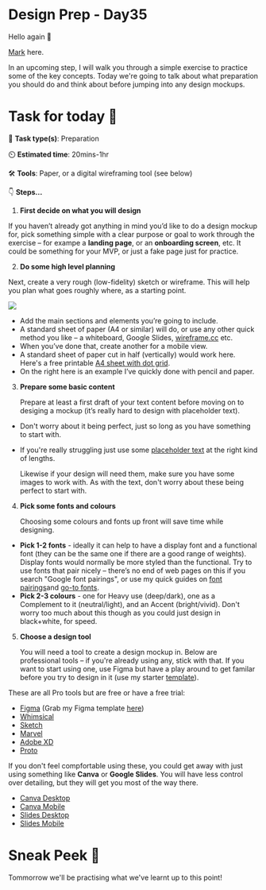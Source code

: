 # Design Prep - Day35

Hello again 👋

[Mark](https://twitter.com/markbowley) here.

In an upcoming step, I will walk you through a simple exercise to practice some of the key concepts. Today we're going to talk about what preparation you should do and think about before jumping into any design mockups.

# Task for today 🚀

📝 **Task type(s)**: Preparation

⏲️ **Estimated time**: 20mins-1hr

🛠️ **Tools**: Paper, or a digital wireframing tool (see below)

👇 **Steps...**


1. **First decide on what you will design**

If you haven’t already got anything in mind you’d like to do a design mockup for, pick something simple with a clear purpose or goal to work through the exercise – for exampe a **landing page**, or an **onboarding screen**, etc. It could be something for your MVP, or just a fake page just for practice.

2. **Do some high level planning**

Next, create a very rough (low-fidelity) sketch or wireframe. This will help you plan what goes roughly where, as a starting point.

![](https://ci6.googleusercontent.com/proxy/y9h3zZW6PHL0pLUgHH4_pG9sq0Zjd_HtUOOM9nXjczyvlcc_tSuv7vSnqgci7PA2K4fDO-jlTqSdJWE_5kPoVNWYDastF9ZJ5vP9M-epjd9L_IIc9T-lK4NSNx2zODdcKGrXK_v6beFejf33P80Ji6_DEdKqov3lCmXEenODvrBGzOdOKY-6y_c1lZ1lWeoZuGPKXBhcZxgdia6F=s0-d-e1-ft#https://bucket.mlcdn.com/a/2070/2070180/images/d5971a23273e7405f7f55bdf84c6de1e0cba36dc.png/43a67b50251ecf170f5d4068a0b82581493d869d.png)


- Add the main sections and elements you’re going to include.
- A standard sheet of paper (A4 or similar) will do, or use any other quick method you like – a whiteboard, Google Slides, [wireframe.cc](https://wireframe.cc/) etc.
- When you’ve done that, create another for a mobile view.
- A standard sheet of paper cut in half (vertically) would work here. Here's a free printable [A4 sheet with dot grid](https://www.septemberleather.com/blogs/sp/free-printable-dot-grid-paper-for-bullet-journal).
- On the right here is an example I’ve quickly done with pencil and paper.


3. **Prepare some basic content**

    Prepare at least a first draft of your text content before moving on to desiging a mockup (it’s really hard to design with placeholder text).

- Don't worry about it being perfect, just so long as you have something to start with.
- If you're really struggling just use some [placeholder text](https://www.loremipzum.com/en/text-generator) at the right kind of lengths.
  
    Likewise if your design will need them, make sure you have some images to work with. As with the text, don't worry about these being perfect to start with.

4. **Pick some fonts and colours**

    Choosing some colours and fonts up front will save time while designing.

- **Pick 1-2 fonts** - ideally it can help to have a display font and a functional font (they can be the same one if there are a good range of weights). Display fonts would normally be more styled than the functional. Try to use fonts that pair nicely – there’s no end of web pages on this if you search "Google font pairings", or use my quick guides on [font pairings](https://www.notion.so/Lesson-42-resources-ec15b0bf625044ae8cd58a1bba4b4c18)and [go-to fonts](https://www.notion.so/Lesson-13-resources-27b314106712448eaf771011dc8e9937).
- **Pick 2-3 colours** - one for Heavy use (deep/dark), one as a Complement to it (neutral/light), and an Accent (bright/vivid). Don't worry too much about this though as you could just design in black+white, for speed.
  
5. **Choose a design tool**

    You will need a tool to create a design mockup in. Below are professional tools – if you're already using any, stick with that. If you want to start using one, use Figma but have a play around to get familar before you try to design in it (use my starter [template](https://www.figma.com/community/file/1041012449204223084)).


These are all Pro tools but are free or have a free trial:

+ [Figma](https://www.figma.com/) (Grab my Figma template [here](https://www.figma.com/community/file/1041012449204223084))
+ [Whimsical](https://whimsical.com/)
+ [Sketch](https://www.sketch.com/)
+ [Marvel](https://marvelapp.com/)
+ [Adobe XD](https://www.adobe.com/products/xd.html)
+ [Proto](https://proto.io/)


If you don't feel compfortable using these, you could get away with just using something like **Canva** or **Google Slides**. You will have less control over detailing, but they will get you most of the way there.

- [Canva Desktop](https://www.canva.com/design/DAEvg4lCix4/pjy3TD70FsaEQOdPqld_vA/view?utm_content=DAEvg4lCix4&utm_campaign=designshare&utm_medium=link&utm_source=sharebutton&mode=preview)
- [Canva Mobile](https://www.canva.com/design/DAEvhPYJOMY/Z21w-EamCAKTlXfMhzsPTQ/view?utm_content=DAEvhPYJOMY&utm_campaign=designshare&utm_medium=link&utm_source=sharebutton&mode=preview)
- [Slides Desktop](https://docs.google.com/presentation/d/1W-Iw-k3nxWlpQzgcSPLYzA6FjF3_LV-_liH34uYiQ_k/copy)
- [Slides Mobile](https://docs.google.com/presentation/d/1RmQTANrWQ9xfZOGgrb9a5T0ZtPIIskyn4zDEyC8NgDI/copy)


# Sneak Peek 👀

Tommorrow we'll be practising what we've learnt up to this point!